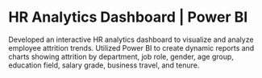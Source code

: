 <h1>HR Analytics Dashboard | Power BI</h1>
Developed an interactive HR analytics dashboard to visualize and analyze employee attrition trends. 
Utilized Power BI to create dynamic reports and charts showing attrition by department, job role, gender, age group, education field, 
salary grade, business travel, and tenure. 

